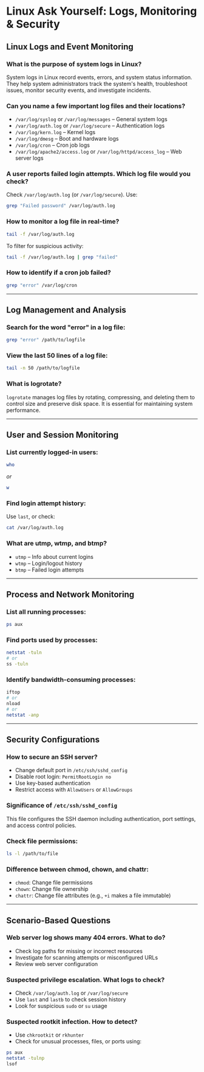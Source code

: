 # Linux Ask Yourself: Logs, Monitoring & Security

## Linux Logs and Event Monitoring

### What is the purpose of system logs in Linux?

System logs in Linux record events, errors, and system status information. They help system administrators track the system's health, troubleshoot issues, monitor security events, and investigate incidents.

### Can you name a few important log files and their locations?

- `/var/log/syslog` or `/var/log/messages` – General system logs
- `/var/log/auth.log` or `/var/log/secure` – Authentication logs
- `/var/log/kern.log` – Kernel logs
- `/var/log/dmesg` – Boot and hardware logs
- `/var/log/cron` – Cron job logs
- `/var/log/apache2/access.log` or `/var/log/httpd/access_log` – Web server logs

### A user reports failed login attempts. Which log file would you check?

Check `/var/log/auth.log` (or `/var/log/secure`). Use:

```bash
grep "Failed password" /var/log/auth.log
```

### How to monitor a log file in real-time?

```bash
tail -f /var/log/auth.log
```

To filter for suspicious activity:

```bash
tail -f /var/log/auth.log | grep "failed"
```

### How to identify if a cron job failed?

```bash
grep "error" /var/log/cron
```

---

## Log Management and Analysis

### Search for the word "error" in a log file:

```bash
grep "error" /path/to/logfile
```

### View the last 50 lines of a log file:

```bash
tail -n 50 /path/to/logfile
```

### What is logrotate?

`logrotate` manages log files by rotating, compressing, and deleting them to control size and preserve disk space. It is essential for maintaining system performance.

---

## User and Session Monitoring

### List currently logged-in users:

```bash
who
```

*or*

```bash
w
```

### Find login attempt history:

Use `last`, or check:

```bash
cat /var/log/auth.log
```

### What are utmp, wtmp, and btmp?

- `utmp` – Info about current logins
- `wtmp` – Login/logout history
- `btmp` – Failed login attempts

---

## Process and Network Monitoring

### List all running processes:

```bash
ps aux
```

### Find ports used by processes:

```bash
netstat -tuln
# or
ss -tuln
```

### Identify bandwidth-consuming processes:

```bash
iftop
# or
nload
# or
netstat -anp
```

---

## Security Configurations

### How to secure an SSH server?

- Change default port in `/etc/ssh/sshd_config`
- Disable root login: `PermitRootLogin no`
- Use key-based authentication
- Restrict access with `AllowUsers` or `AllowGroups`

### Significance of `/etc/ssh/sshd_config`

This file configures the SSH daemon including authentication, port settings, and access control policies.

### Check file permissions:

```bash
ls -l /path/to/file
```

### Difference between chmod, chown, and chattr:

- `chmod`: Change file permissions
- `chown`: Change file ownership
- `chattr`: Change file attributes (e.g., `+i` makes a file immutable)

---

## Scenario-Based Questions

### Web server log shows many 404 errors. What to do?

- Check log paths for missing or incorrect resources
- Investigate for scanning attempts or misconfigured URLs
- Review web server configuration

### Suspected privilege escalation. What logs to check?

- Check `/var/log/auth.log` or `/var/log/secure`
- Use `last` and `lastb` to check session history
- Look for suspicious `sudo` or `su` usage

### Suspected rootkit infection. How to detect?

- Use `chkrootkit` or `rkhunter`
- Check for unusual processes, files, or ports using:

```bash
ps aux
netstat -tulnp
lsof
```


